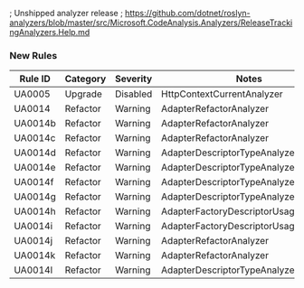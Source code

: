 ﻿; Unshipped analyzer release
; https://github.com/dotnet/roslyn-analyzers/blob/master/src/Microsoft.CodeAnalysis.Analyzers/ReleaseTrackingAnalyzers.Help.md

### New Rules
Rule ID | Category | Severity | Notes
--------|----------|----------|-------
UA0005 | Upgrade | Disabled | HttpContextCurrentAnalyzer
UA0014 | Refactor | Warning | AdapterRefactorAnalyzer
UA0014b | Refactor | Warning | AdapterRefactorAnalyzer
UA0014c | Refactor | Warning | AdapterRefactorAnalyzer
UA0014d | Refactor | Warning | AdapterDescriptorTypeAnalyzer
UA0014e | Refactor | Warning | AdapterDescriptorTypeAnalyzer
UA0014f | Refactor | Warning | AdapterDescriptorTypeAnalyzer
UA0014g | Refactor | Warning | AdapterDescriptorTypeAnalyzer
UA0014h | Refactor | Warning | AdapterFactoryDescriptorUsageAnalyzer
UA0014i | Refactor | Warning | AdapterFactoryDescriptorUsageAnalyzer
UA0014j | Refactor | Warning | AdapterRefactorAnalyzer
UA0014k | Refactor | Warning | AdapterRefactorAnalyzer
UA0014l | Refactor | Warning | AdapterDescriptorTypeAnalyzer